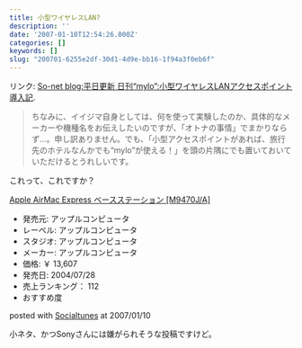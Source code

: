 ```yaml
---
title: 小型ワイヤレスLAN?
description: ''
date: '2007-01-10T12:54:26.000Z'
categories: []
keywords: []
slug: "200701-6255e2df-30d1-4d9e-bb16-1f94a3f0eb6f"
---
```

リンク: [So-net blog:平日更新 日刊“mylo”:小型ワイヤレスLANアクセスポイント導入記](http://blog.so-net.ne.jp/mylo/2007-01-10 "So-net blog:平日更新 日刊“mylo”:小型ワイヤレスLANアクセスポイント導入記").

> ちなみに、イイジマ自身としては、何を使って実験したのか、具体的なメーカーや機種名をお伝えしたいのですが、「オトナの事情」でまかりならず…。申し訳ありません。でも、「小型アクセスポイントがあれば、旅行先のホテルなんかでも“mylo”が使える！」を頭の片隅にでも置いておいていただけるとうれしいです。

これって、これですか？

[Apple AirMac Express ベースステーション \[M9470J/A\]](http://www.amazon.co.jp/exec/obidos/ASIN/B0002GSAO0/mrchildrenonl-22/ref=nosim "Apple AirMac Express ベースステーション [M9470J/A]")

*   発売元: アップルコンピュータ
*   レーベル: アップルコンピュータ
*   スタジオ: アップルコンピュータ
*   メーカー: アップルコンピュータ
*   価格: ￥ 13,607
*   発売日: 2004/07/28
*   売上ランキング： 112
*   おすすめ度

posted with [Socialtunes](http://socialtunes.net) at 2007/01/10

小ネタ、かつSonyさんには嫌がられそうな投稿ですけど。